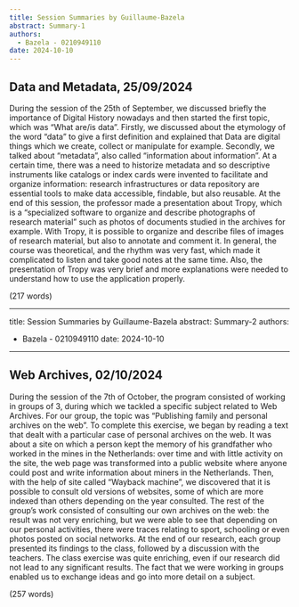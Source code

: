 ```yaml
---
title: Session Summaries by Guillaume-Bazela
abstract: Summary-1
authors:
  - Bazela - 0210949110
date: 2024-10-10
---
```


## Data and Metadata, 25/09/2024
During the session of the 25th of September, we discussed briefly the importance of Digital History nowadays and then started the first topic, which was “What are/is data”. Firstly, we discussed about the etymology of the word “data” to give a first definition and explained that Data are digital things which we create, collect or manipulate for example. Secondly, we talked about “metadata”, also called “information about information”. At a certain time, there was a need to historize metadata and so descriptive instruments like catalogs or index cards were invented to facilitate and organize information: research infrastructures or data repository are essential tools to make data accessible, findable, but also reusable. 
At the end of this session, the professor made a presentation about Tropy, which is a “specialized software to organize and describe photographs of research material” such as photos of documents studied in the archives for example. With Tropy, it is possible to organize and describe files of images of research material, but also to annotate and comment it. 
In general, the course was theoretical, and the rhythm was very fast, which made it complicated to listen and take good notes at the same time. Also, the presentation of Tropy was very brief and more explanations were needed to understand how to use the application properly.

(217 words)

---
title: Session Summaries by Guillaume-Bazela
abstract: Summary-2
authors:
  - Bazela - 0210949110
date: 2024-10-10
---

## Web Archives, 02/10/2024
During the session of the 7th of October, the program consisted of working in groups of 3, during which we tackled a specific subject related to Web Archives. For our group, the topic was “Publishing family and personal archives on the web”. To complete this exercise, we began by reading a text that dealt with a particular case of personal archives on the web. It was about a site on which a person kept the memory of his grandfather who worked in the mines in the Netherlands: over time and with little activity on the site, the web page was transformed into a public website where anyone could post and write information about miners in the Netherlands. Then, with the help of site called “Wayback machine”, we discovered that it is possible to consult old versions of websites, some of which are more indexed than others depending on the year consulted. The rest of the group’s work consisted of consulting our own archives on the web: the result was not very enriching, but we were able to see that depending on our personal activities, there were traces relating to sport, schooling or even photos posted on social networks. At the end of our research, each group presented its findings to the class, followed by a discussion with the teachers. The class exercise was quite enriching, even if our research did not lead to any significant results. The fact that we were working in groups enabled us to exchange ideas and go into more detail on a subject.

(257 words)
